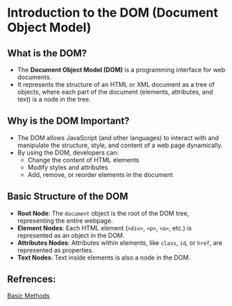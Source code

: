 # Introduction to the DOM (Document Object Model)

## What is the DOM?
- The **Document Object Model (DOM)** is a programming interface for web documents.
- It represents the structure of an HTML or XML document as a tree of objects, where each part of the document (elements, attributes, and text) is a node in the tree.

## Why is the DOM Important?
- The DOM allows JavaScript (and other languages) to interact with and manipulate the structure, style, and content of a web page dynamically.
- By using the DOM, developers can:
  - Change the content of HTML elements
  - Modify styles and attributes
  - Add, remove, or reorder elements in the document

## Basic Structure of the DOM
- **Root Node**: The `document` object is the root of the DOM tree, representing the entire webpage.
- **Element Nodes**: Each HTML element (`<div>`, `<p>`, `<a>`, etc.) is represented as an object in the DOM.
- **Attributes Nodes**: Attributes within elements, like `class`, `id`, or `href`, are represented as properties.
- **Text Nodes**: Text inside elements is also a node in the DOM.

## Refrences:
[Basic Methods](WebDevelopment/frontend-development/Javascript/Stage07_DOM/00BasicMethods/00BasicMeths.md)